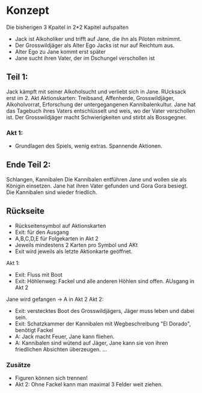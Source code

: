 # Konzept

Die bisherigen 3 Kpaitel in 2*2 Kapitel aufspalten

* Jack ist Alkoholiker und trifft auf Jane, die ihn als Piloten mitnimmt.
* Der Grosswildjäger als Alter Ego Jacks ist nur auf Reichtum aus.
* Alter Ego zu Jane kommt erst später
* Jane sucht ihren Vater, der im Dschungel verschollen ist

## Teil 1:
Jack kämpft mit seiner Alkoholsucht und verliebt sich in Jane.
RUcksack erst im 2. Akt
Aktionskarten: Treibsand, Affenherde, Grosswildjäger, Alkoholvorrat,
Erforschung der untergegangenen Kannibalenkultur.
Jane hat das Tagebuch ihres Vaters entschlüsselt und weis, wo der  Vater verschollen ist.
Der Grosswildjäger macht Schwierigkeiten und stirbt als Bossgegner.

### Akt 1:
* Grundlagen des Spiels, wenig extras. Spannende Aktionen.

## Ende Teil 2:

Schlangen, Kannibalen
Die Kannibalen entführen Jane und wollen sie als Königin einsetzen.
Jane hat ihren Vater gefunden und Gora Gora besiegt.
Die Kannibalen sind wieder friedlich.

## Rückseite

* Rückseitensymbol auf Aktionskarten
* Exit: für den Ausgang
* A,B,C,D,E für Folgekarten in Akt 2
* Jeweils mindestens 2 Karten pro Symbol und AKt
* Exit wird jeweils als letzte Aktionkarte geöffnet.

Akt 1:
* Exit: Fluss mit Boot
* Exit: Höhlenweg: Fackel und alle anderen Höhlen sind offen. AUsgang in Akt 2

Jane wird gefangen -> A in Akt 2
Akt 2:
* Exit: verstecktes Boot des Grosswildjägers, Jäger muss leben und dabei sein.
* Exit: Schatzkammer der Kannibalen mit Wegbeschreibung "El Dorado", benötigt Fackel
* A: Jack macht Feuer, Jane kann fliehen.
* A: Kannibalen sind wütend auf Jäger, Jane kann sie von ihren friedlichen Absichten überzeugen.
...

### Zusätze

* Figuren können sich trennen!
* Akt 2: Ohne Fackel kann man maximal 3 Felder weit ziehen.


